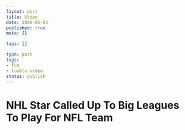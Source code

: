 ```yaml
---
layout: post
title: Video
date: 2008-05-03
published: true
meta: {}

tags: []

type: post
tags:
- fun
- tumble-video
status: publish
---
```



# NHL Star Called Up To Big Leagues To Play For NFL Team



